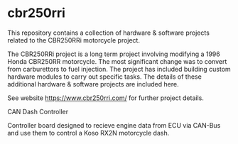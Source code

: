 # cbr250rri
This repository contains a collection of hardware & software projects related to the CBR250RRi motorcycle project.

The CBR250RRi project is a long term project involving modifying a 1996 Honda CBR250RR motorcycle. The most significant change was to convert from carburettors to fuel injection. The project has included building custom hardware modules to carry out specific tasks. The details of these additional hardware & software projects are included here.

See website https://www.cbr250rri.com/ for further project details.



CAN Dash Controller

Controller board designed to recieve engine data from ECU via CAN-Bus and use them to control a Koso RX2N motorcycle dash. 
